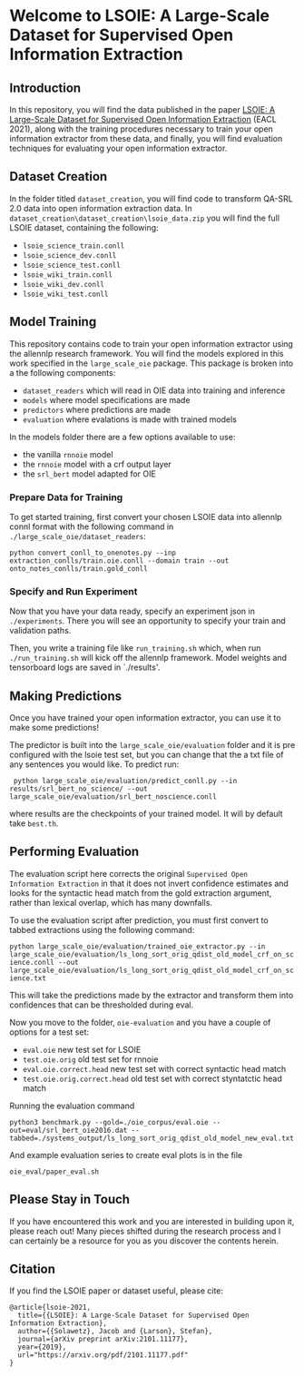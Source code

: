 # Welcome to LSOIE: A Large-Scale Dataset for Supervised Open Information Extraction

## Introduction

In this repository, you will find the data published in the paper [LSOIE: A Large-Scale Dataset for Supervised Open Information Extraction](https://arxiv.org/pdf/2101.11177.pdf) (EACL 2021), along with the training procedures necessary to train your open information extractor from these data, and finally, you will find evaluation techniques for evaluating your open information extractor.

## Dataset Creation

In the folder titled `dataset_creation`, you will find code to transform QA-SRL 2.0 data into open information extraction data. In `dataset_creation\dataset_creation\lsoie_data.zip` you will find the full LSOIE dataset, containing the following:

* `lsoie_science_train.conll`
* `lsoie_science_dev.conll`
* `lsoie_science_test.conll`
* `lsoie_wiki_train.conll`
* `lsoie_wiki_dev.conll`
* `lsoie_wiki_test.conll`

## Model Training

This repository contains code to train your open information extractor using the allennlp research framework. You will find the models explored in this work specified in the `large_scale_oie` package. This package is broken into a the following components:

* `dataset_readers` which will read in OIE data into training and inference
* `models` where model specifications are made
* `predictors` where predictions are made
* `evaluation` where evalations is made with trained models

In the models folder there are a few options available to use:

* the vanilla `rnnoie` model
* the `rnnoie` model with a crf output layer
* the `srl_bert` model adapted for OIE

### Prepare Data for Training
To get started training, first convert your chosen LSOIE data into allennlp connl format with the following command in `./large_scale_oie/dataset_readers`:

```python convert_conll_to_onenotes.py --inp extraction_conlls/train.oie.conll --domain train --out onto_notes_conlls/train.gold_conll```

### Specify and Run Experiment

Now that you have your data ready, specify an experiment json in `./experiments`. There you will see an opportunity to specify your train and validation paths. 

Then, you write a training file like `run_training.sh` which, when run `./run_training.sh` will kick off the allennlp framework. Model weights and tensorboard logs are saved in `./results'.

## Making Predictions

Once you have trained your open information extractor, you can use it to make some predictions!

The predictor is built into the `large_scale_oie/evaluation` folder and it is pre configured with the lsoie test set, but you can change that the a txt file of any sentences you would like. To predict run:

``` python large_scale_oie/evaluation/predict_conll.py --in results/srl_bert_no_science/ --out large_scale_oie/evaluation/srl_bert_noscience.conll```

where results are the checkpoints of your trained model. It will by default take `best.th`. 

## Performing Evaluation

The evaluation script here corrects the original `Supervised Open Information Extraction` in that it does not invert confidence estimates and looks for the syntactic head match from the gold extraction argument, rather than lexical overlap, which has many downfalls. 

To use the evaluation script after prediction, you must first convert to tabbed extractions using the following command:

```python large_scale_oie/evaluation/trained_oie_extractor.py --in large_scale_oie/evaluation/ls_long_sort_orig_qdist_old_model_crf_on_science.conll --out large_scale_oie/evaluation/ls_long_sort_orig_qdist_old_model_crf_on_science.txt```

This will take the predictions made by the extractor and transform them into confidences that can be thresholded during eval. 

Now you move to the folder, `oie-evaluation` and you have a couple of options for a test set:

* `eval.oie` new test set for LSOIE
* `test.oie.orig` old test set for rnnoie
* `eval.oie.correct.head` new test set with correct syntactic head match
* `test.oie.orig.correct.head` old test set with correct styntatctic head match

Running the evaluation command

```python3 benchmark.py --gold=./oie_corpus/eval.oie --out=eval/srl_bert_oie2016.dat --tabbed=./systems_output/ls_long_sort_orig_qdist_old_model_new_eval.txt```

And example evaluation series to create eval plots is in the file

```oie_eval/paper_eval.sh```

## Please Stay in Touch

If you have encountered this work and you are interested in building upon it, please reach out! Many pieces shifted during the research process and I can certainly be a resource for you as you discover the contents herein. 

## Citation

If you find the LSOIE paper or dataset useful, please cite:

```
@article{lsoie-2021,
  title={{LSOIE}: A Large-Scale Dataset for Supervised Open Information Extraction},
  author={{Solawetz}, Jacob and {Larson}, Stefan},
  journal={arXiv preprint arXiv:2101.11177},
  year={2019},
  url="https://arxiv.org/pdf/2101.11177.pdf"
}
```


